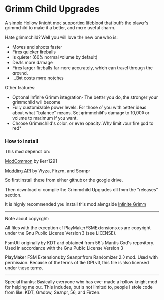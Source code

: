 # Grimm Child Upgrades

A simple Hollow Knight mod supporting lifeblood that buffs the player's grimmchild to make it a better, and more useful charm.

Hate grimmchild? Well you will love the new one who is:

* Moves and shoots faster
* Fires quicker fireballs
* Is quieter (60% normal volume by default)
* Deals more damage
* Fires larger fireballs far more accurately, which can travel through the ground.
* ...But costs more notches

Other features:

* Optional Infinite Grimm integration- The better you do, the stronger your grimmchild will become.
* Fully customizable power levels. For those of you with better ideas about what "balance" means. Set grimmchild's damage to 10,000 or volume to maximum if you want.
* Choose Grimmchild's color, or even opacity. Why limit your fire god to red?

### How to install

This mod depends on:

[ModCommon](https://github.com/Kerr1291/ModCommon) by Kerr1291

[Modding API](https://github.com/seanpr96/HollowKnight.Modding) by Wyza, Firzen, and Seanpr

So first install these from either github or the google drive.

Then download or compile the Grimmchild Upgrades dll from the "releases" section.

It is highly recommended you install this mod alongside [Infinite Grimm](https://github.com/natis1/infinitegrimm)

---

Note about copyright:

All files with the exception of PlayMakerFSMExtensions.cs are copyright under the Gnu Public License Version 3 (see LICENSE).

FsmUtil originally by KDT and obtained from 56's Mantis God's repository. Used in accordance with the Gnu Public License Version 3

PlayMaker FSM Extensions by Seanpr from Randomizer 2.0 mod. Used with permission. Because of the terms of the GPLv3, this file is also licensed under these terms.

---

Special thanks: Basically everyone who has ever made a hollow knight mod for helping me out. This includes, but is not limited to, people I stole code from like: KDT, Gradow, Seanpr, 56, and Firzen.
